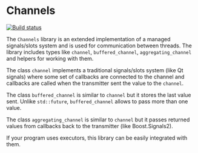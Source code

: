 # Channels

[![Build status](https://ci.appveyor.com/api/projects/status/10jpolule81p18m6?svg=true)](https://ci.appveyor.com/project/rikdev/channels)

The `Channels` library is an extended implementation of a managed signals/slots
system and is used for communication between threads.
The library includes types like `channel`, `buffered_channel`,
`aggregating_channel` and helpers for working with them.

The class `channel` implements a traditional signals/slots system
(like Qt signals) where some set of callbacks are connected to the channel and
callbacks are called when the transmitter sent the value to the `channel`.

The class `buffered_channel` is similar to `channel` but it stores the last
value sent.
Unlike `std::future`, `buffered_channel` allows to pass more than one value.

The class `aggregating_channel` is similar to `channel` but it passes returned
values from callbacks back to the transmitter (like Boost.Signals2).

If your program uses executors, this library can be easily integrated with them.
